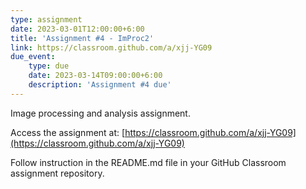 ```yaml
---
type: assignment
date: 2023-03-01T12:00:00+6:00
title: 'Assignment #4 - ImProc2'
link: https://classroom.github.com/a/xjj-YG09
due_event: 
    type: due
    date: 2023-03-14T09:00:00+6:00
    description: 'Assignment #4 due'
---
```

Image processing and analysis assignment.  

Access the assignment at: [https://classroom.github.com/a/xjj-YG09](https://classroom.github.com/a/xjj-YG09)  

Follow instruction in the README.md file in your GitHub Classroom assignment repository.
